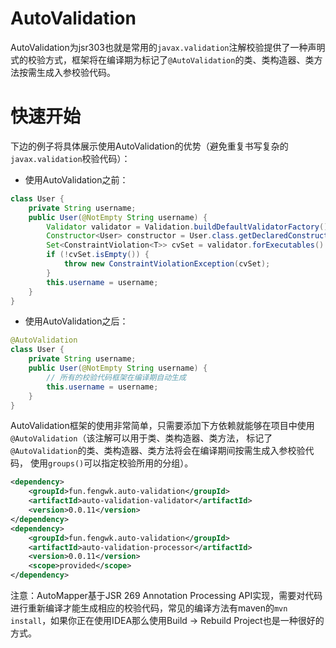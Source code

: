 # AutoValidation

AutoValidation为jsr303也就是常用的`javax.validation`注解校验提供了一种声明式的校验方式，框架将在编译期为标记了`@AutoValidation`的类、类构造器、类方法按需生成入参校验代码。

# 快速开始

下边的例子将具体展示使用AutoValidation的优势（避免重复书写复杂的`javax.validation`校验代码）：

- 使用AutoValidation之前：

```java
class User {
    private String username;
    public User(@NotEmpty String username) {
        Validator validator = Validation.buildDefaultValidatorFactory().getValidator();
        Constructor<User> constructor = User.class.getDeclaredConstructor(String.class);
        Set<ConstraintViolation<T>> cvSet = validator.forExecutables().validateConstructorParameters(constructor, new Object[] {username})
        if (!cvSet.isEmpty()) {
            throw new ConstraintViolationException(cvSet);
        }
        this.username = username;
    }
}
```

- 使用AutoValidation之后：

```java
@AutoValidation
class User {
    private String username;
    public User(@NotEmpty String username) {
        // 所有的校验代码框架在编译期自动生成
        this.username = username;
    }
}
```

AutoValidation框架的使用非常简单，只需要添加下方依赖就能够在项目中使用`@AutoValidation`（该注解可以用于类、类构造器、类方法， 标记了`@AutoValidation`的类、类构造器、类方法将会在编译期间按需生成入参校验代码， 使用`groups()`可以指定校验所用的分组）。

```xml
<dependency>
    <groupId>fun.fengwk.auto-validation</groupId>
    <artifactId>auto-validation-validator</artifactId>
    <version>0.0.11</version>
</dependency>
<dependency>
    <groupId>fun.fengwk.auto-validation</groupId>
    <artifactId>auto-validation-processor</artifactId>
    <version>0.0.11</version>
    <scope>provided</scope>
</dependency>
```

注意：AutoMapper基于JSR 269 Annotation Processing API实现，需要对代码进行重新编译才能生成相应的校验代码，常见的编译方法有maven的`mvn install`，如果你正在使用IDEA那么使用Build -> Rebuild Project也是一种很好的方式。